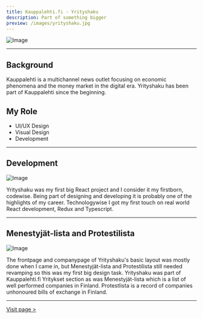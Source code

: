 ```yaml
---
title: Kauppalehti.fi - Yrityshaku
description: Part of something bigger
preview: /images/yrityshaku.jpg
---
```


![Image](/images/companysearch_frontpage.jpg)

---

## Background

Kauppalehti is a multichannel news outlet focusing on economic phenomena and the money market in the digital era. Yrityshaku has been part of Kauppalehti since the beginning.

## My Role

- UI/UX Design
- Visual Design
- Development

---

## Development

![Image](/images/companysearch_companypage.jpg)

Yrityshaku was my first big React project and I consider it my firstborn, codewise. Being part of designing and developing it is probably one of the highlights of my career. Technologywise I got my first touch on real world React development, Redux and Typescript.

---

## Menestyjät-lista and Protestilista

![Image](/images/companysearch_performers.jpg)

The frontpage and companypage of Yrityshaku's basic layout was mostly done when I came in, but Menestyjät-lista and Protestilista still needed revamping so this was my first big design task. Yrityshaku was part of Kauppalehti.fi Yritykset section as was Menestyjät-lista which is a list of well performed companies in Finland. Protestlista is a record of companies unhonoured bills of exchange in Finland.

---

[Visit page >](https://www.kauppalehti.fi/yritykset)
